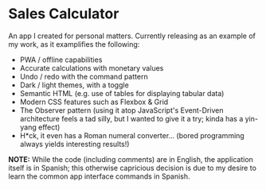 Sales Calculator
================
An app I created for personal matters.
Currently releasing as an example of my work,
as it examplifies the following:
* PWA / offline capabilities
* Accurate calculations with monetary values
* Undo / redo with the command pattern
* Dark / light themes, with a toggle
* Semantic HTML (e.g. use of tables for displaying tabular data)
* Modern CSS features such as Flexbox & Grid
* The Observer pattern (using it atop JavaScript's Event-Driven architecture feels a tad silly, but I wanted to give it a try; kinda has a yin-yang effect)
* H\*ck, it even has a Roman numeral converter… (bored programming always yields interesting results!)

**NOTE:**  While the code (including comments) are in English, the application itself is in Spanish; this otherwise capricious decision is due to my desire to learn the common app interface commands in Spanish.
